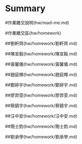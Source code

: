 # Summary

\#作業繳交說明\(hw/read-me.md\)

\#作業繳交區\(hw/homework\)

\#\#劉軒齊\(hw/homework/劉軒齊.md\)

\#\#陳宣毅\(hw/homework/陳宣毅.md\)

\#\#黃馨儀\(hw/homework/黃馨儀.md\)

\#\#趙庭輝\(hw/homework/趙庭輝.md\)

\#\#鄭婷宇\(hw/homework/鄭婷宇.md\)

\#\#廖羿雯\(hw/homework/廖羿雯.md\)

\#\#蔡鎮宇\(hw/homework/蔡鎮宇.md\)

\#\#汪中安\(hw/homework/汪中安.md\)

\#\#簡士鈞\(hw/homework/簡士鈞.md\)

\#\#劉承學\(hw/homework/劉承學.md\)





